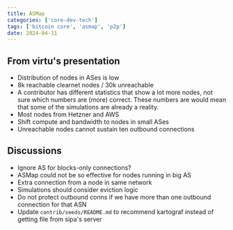 ```yaml
---
title: ASMap
categories: ['core-dev-tech']
tags: ['bitcoin core', 'asmap', 'p2p']
date: 2024-04-11
---
```


## From virtu's presentation

- Distribution of nodes in ASes is low
- 8k reachable clearnet nodes / 30k unreachable
- A contributor has different statistics that show a lot more nodes, not sure which numbers are (more) correct. These numbers are would mean that some of the simulations are already a reality.
- Most nodes from Hetzner and AWS
- Shift compute and bandwidth to nodes in small ASes
- Unreachable nodes cannot sustain ten outbound connections 

## Discussions

- Ignore AS for blocks-only connections?
- ASMap could not be so effective for nodes running in big AS
- Extra connection from a node in same network
- Simulations should consider eviction logic
- Do not protect outbound conns if we have more than one outbound
connection for that ASN
- Update `contrib/seeds/README.md` to recommend kartograf instead of getting file
from sipa's server
